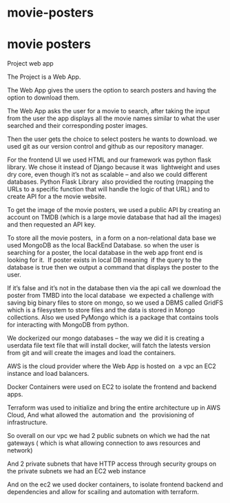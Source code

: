 # movie-posters

# movie posters

Project web app 

The Project is a Web App.

The Web App gives the users the option to search posters and having the option to download them.

The Web App asks the user for a movie to search, after taking the input from the user the app displays all the movie names similar to what the user searched and their corresponding poster images.

Then the user gets the choice to select posters he wants to download. we used git as our version control and github as our repository manager.

For the frontend UI we used HTML and our framework was python flask library. We chose it instead of Django because it was  lightweight and uses dry core, even though it’s not as scalable – and also we could different databases. Python Flask Library  also providied the routing (mapping the URLs to a specific function that will handle the logic of that URL) and to create API for a the movie website.

To get the image of the movie posters, we used a public API by creating an account on TMDB (which is a large movie database that had all the images) and then requested an API key.

To store all the movie posters,  in a form on a non-relational data base we used MongoDB as the local BackEnd Database. so when the user is searching for a poster, the local database in the web app front end is looking for it.  If poster exists in local DB meaning  if the query to the database is true then we output a command that displays the poster to the user.

If it’s false and it’s not in the database then via the api call we download the poster from TMBD into the local database  we expected a challenge with saving big binary files to store on mongo, so we used a DBMS called GridFS which is a filesystem to store files and the data is stored in Mongo collections. Also we used PyMongo which is a package that contains tools for interacting with MongoDB from python.

We dockerized our mongo databases – the way we did it is creating a userdata file text file that will install docker, will fatch the latests version from git and will create the images and load the containers.

AWS is the cloud provider where the Web App is hosted on  a vpc an EC2 instance and load balancers.

Docker Containers were used on EC2 to isolate the frontend and backend apps.

Terraform was used to initialize and bring the entire architecture up in AWS Cloud, And what allowed the  automation and  the  provisioning of infrastructure.

So overall on our vpc we had 2 public subnets on which we had the nat gateways ( which is what allowing connection to aws resources and network)

And 2 private subnets that have HTTP access through security groups on the private subnets we had an EC2 web instance

And on the ec2 we used docker containers, to isolate frontend backend and dependencies and allow for scailing and automation with terraform.
